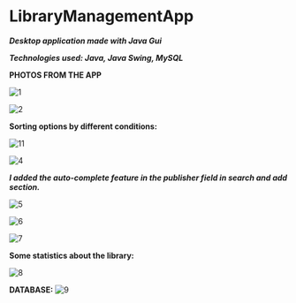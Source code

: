 # LibraryManagementApp
***Desktop application made with Java Gui***

***Technologies used: Java, Java Swing, MySQL***
 
 **PHOTOS FROM THE APP**
 
![1](https://user-images.githubusercontent.com/99878873/187268796-22af48d7-4280-479b-b0db-60a2c9b9b4c8.png)

![2](https://user-images.githubusercontent.com/99878873/187268608-ae809d97-51ac-46c0-8e63-2e63cdf548e8.png)

**Sorting options by different conditions:**

![11](https://user-images.githubusercontent.com/99878873/187271117-f82c3f9a-d37b-42c8-914c-89a635739ca5.png)


![4](https://user-images.githubusercontent.com/99878873/187268635-2c158a26-ed36-4c08-9b87-0a9ce447e180.png)

***I added the auto-complete feature in the publisher field in search and add section.***

![5](https://user-images.githubusercontent.com/99878873/187268645-33fe337c-4c86-4026-a790-58f4622c3eb4.png)

![6](https://user-images.githubusercontent.com/99878873/187268649-3f3667a0-7ae7-47bb-8436-6055d2a0fe00.png)

![7](https://user-images.githubusercontent.com/99878873/187268652-ebb1e461-0dde-4179-bf83-08bbc4cdee03.png)

**Some statistics about the library:**

![8](https://user-images.githubusercontent.com/99878873/187268659-104cb69c-1332-4087-bfbf-30d8b1c6a573.png)

**DATABASE:**
![9](https://user-images.githubusercontent.com/99878873/187270140-2cfb0eb8-52a7-4b9e-b7a0-28b7c96be46d.png)
